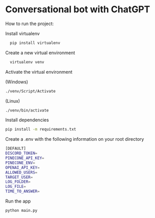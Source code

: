 # Conversational bot with ChatGPT

How to run the project:

Install virtualenv

```bash
  pip install virtualenv
```

Create a new virtual environment 

```bash
  virtualenv venv
```

Activate the virtual environment

(Windows)
```bash
./venv/Script/Activate
```

(Linux)
```bash
./venv/bin/activate
```


Install dependencies

```bash
pip install -m requirements.txt
```

Create a .env with the following information on your root directory

```bash
[DEFAULT]
DISCORD_TOKEN=
PINECONE_API_KEY=
PINECONE_ENV=
OPENAI_API_KEY=
ALLOWED_USERS=
TARGET_USER=
LOG_FOLDER=
LOG_FILE=
TIME_TO_ANSWER=
```

Run the app

```bash
python main.py 
```
